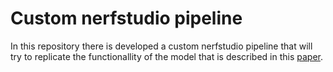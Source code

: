 # Custom nerfstudio pipeline

In this repository there is developed a custom nerfstudio pipeline that will try to replicate the functionallity of the model that is described in this [paper](https://arxiv.org/pdf/2309.01811 'Continual Learning').
